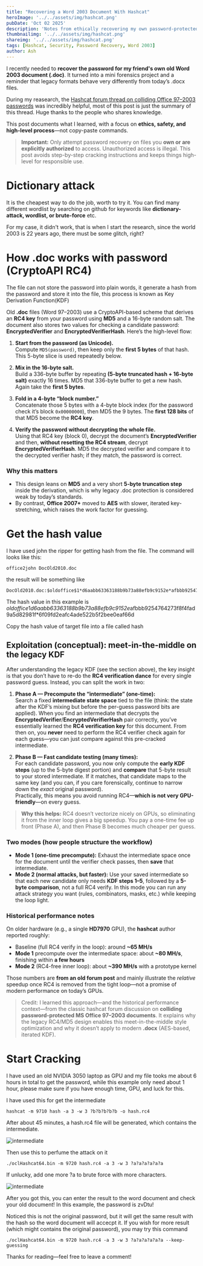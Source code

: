 ```yaml
---
title: "Recovering a Word 2003 Document With Hashcat"
heroImage: '../../assets/img/hashcat.png'
pubDate: 'Oct 02 2025'
description: 'Notes from ethically recovering my own password-protected .doc (Word 97–2003) file'
thumbnailimg: '../../assets/img/hashcat.png'
shareimg: '../../assets/img/hashcat.png'
tags: [Hashcat, Security, Password Recovery, Word 2003]
author: Ash
---
```


I recently needed to **recover the password for my friend's own old Word 2003 document (.doc)**. It turned into a mini forensics project and a reminder that legacy formats behave very differently from today’s .docx files.

During my reasearch, the [Hashcat forum thread on colliding Office 97–2003 passwords](https://hashcat.net/forum/thread-3665.html) was incredibly helpful, most of this post is just the summary of this thread. Huge thanks to the people who shares knowledge.

This post documents what I learned, with a focus on **ethics, safety, and high-level process**—not copy-paste commands.

> **Important:** Only attempt password recovery on files you **own or are explicitly authorized** to access. Unauthorized access is illegal. This post avoids step-by-step cracking instructions and keeps things high-level for responsible use.

# Dictionary attack

It is the cheapest way to do the job, worth to try it. You can find many different wordlist by searching on github for keywords like **dictionary-attack, wordlist, or brute-force** etc. 

For my case, it didn't work, that is when I start the research, since the world 2003 is 22 years ago, there must be some glitch, right?

# How .doc works with password (CryptoAPI RC4)

The file can not store the password into plain words, it generate a hash from the password and store it into the file, this process is known as Key Derivation Function(KDF)

Old **.doc** files (Word 97–2003) use a CryptoAPI-based scheme that derives an **RC4 key** from your password using **MD5** and a 16-byte random salt. The document also stores two values for checking a candidate password: **EncryptedVerifier** and **EncryptedVerifierHash**. Here’s the high-level flow:

1) **Start from the password (as Unicode).**  
   Compute `MD5(password)`, then keep only the **first 5 bytes** of that hash. This 5-byte slice is used repeatedly below. 

2) **Mix in the 16-byte salt.**  
   Build a 336-byte buffer by repeating **(5-byte truncated hash + 16-byte salt)** exactly 16 times. MD5 that 336-byte buffer to get a new hash. Again take the **first 5 bytes**. 

3) **Fold in a 4-byte “block number.”**  
   Concatenate those 5 bytes with a 4-byte block index (for the password check it’s block `0x00000000`), then MD5 the 9 bytes. The **first 128 bits** of that MD5 become the **RC4 key**. 

4) **Verify the password without decrypting the whole file.**  
   Using that RC4 key (block 0), decrypt the document’s **EncryptedVerifier** and then, **without resetting the RC4 stream**, decrypt **EncryptedVerifierHash**. MD5 the decrypted verifier and compare it to the decrypted verifier hash; if they match, the password is correct. 

### Why this matters

- This design leans on **MD5** and a very short **5-byte truncation step** inside the derivation, which is why legacy .doc protection is considered weak by today’s standards. 
- By contrast, **Office 2007+** moved to **AES** with slower, iterated key-stretching, which raises the work factor for guessing.

# Get the hash value
  I have used john the ripper for getting hash from the file. The command will looks like this:
  
  ```
  office2john DocOld2010.doc
  ```
  the result will be something like
  ```
  DocOld2010.doc:$oldoffice$1*d6aabb63363188b9b73a88efb9c9152e*afbbb9254764273f8f4fad9a5d82981f*6f09fd2eafc4ade522b5f2bee0eaf66d:::::DocOld2010.doc
  ```
  The hash value in this example is 
  $oldoffice$1*d6aabb63363188b9b73a88efb9c9152e*afbbb9254764273f8f4fad9a5d82981f*6f09fd2eafc4ade522b5f2bee0eaf66d
  
  Copy the hash value of target file into a file called hash
  
## Exploitation (conceptual): meet-in-the-middle on the legacy KDF

After understanding the legacy KDF (see the section above), the key insight is that you don’t have to re-do the **RC4 verification dance** for every single password guess. Instead, you can split the work in two:

1) **Phase A — Precompute the “intermediate” (one-time):**  
   Search a fixed **intermediate state space** tied to the file (think: the state after the KDF’s mixing but before the per-guess password bits are applied). When you find an intermediate that decrypts the **EncryptedVerifier**/**EncryptedVerifierHash** pair correctly, you’ve essentially learned the **RC4 verification key** for this document. From then on, you **never** need to perform the RC4 verifier check again for each guess—you can just compare against this pre-cracked intermediate.

2) **Phase B — Fast candidate testing (many times):**  
   For each candidate password, you now only compute the **early KDF steps** (up to the 5-byte digest portion) and **compare** that 5-byte result to your stored intermediate. If it matches, that candidate maps to the same key (and you can, if you care forensically, continue to narrow down the *exact* original password).  
   Practically, this means you avoid running RC4—**which is not very GPU-friendly**—on every guess.

> **Why this helps:** RC4 doesn’t vectorize nicely on GPUs, so eliminating it from the inner loop gives a big speedup. You pay a one-time fee up front (Phase A), and then Phase B becomes much cheaper per guess.

### Two modes (how people structure the workflow)
- **Mode 1 (one-time precompute):** Exhaust the intermediate space once for the document until the verifier check passes, then **save** that intermediate.
- **Mode 2 (normal attacks, but faster):** Use your saved intermediate so that each new candidate only needs **KDF steps 1–5**, followed by a **5-byte comparison**, not a full RC4 verify. In this mode you can run any attack strategy you want (rules, combinators, masks, etc.) while keeping the loop light.

### Historical performance notes
On older hardware (e.g., a single **HD7970** GPU), the **hashcat** author reported roughly:
- Baseline (full RC4 verify in the loop): around **~65 MH/s**  
- **Mode 1** precompute over the intermediate space: about **~80 MH/s**, finishing within **a few hours**  
- **Mode 2** (RC4-free inner loop): about **~390 MH/s** with a prototype kernel  

Those numbers are **from an old forum post** and mainly illustrate the *relative* speedup once RC4 is removed from the tight loop—not a promise of modern performance on today’s GPUs.

> Credit: I learned this approach—and the historical performance context—from the classic hashcat forum discussion on **colliding password-protected MS Office 97–2003 documents**. It explains why the legacy RC4/MD5 design enables this meet-in-the-middle style optimization and why it doesn’t apply to modern **.docx** (AES-based, iterated KDF).

# Start Cracking

I have used an old NVIDIA 3050 laptop as GPU and my file tooks me about 6 hours in total to get the password, while this example only need about 1 hour, please make sure if you have enough time, GPU, and luck for this. 

I have used this for get the intermediate

```
hashcat -m 9710 hash -a 3 -w 3 ?b?b?b?b?b -o hash.rc4
```
After about 45 minutes, a hash.rc4 file will be generated, which contains the intermediate.

![intermediate](../../assets/img/hashcatinter.png)

Then use this to perfume the attack on it

```
./oclHashcat64.bin -m 9720 hash.rc4 -a 3 -w 3 ?a?a?a?a?a?a
```

If unlucky, add one more ?a to brute force with more characters.

![intermediate](../../assets/img/hashcatresult.png)

After you got this, you can enter the result to the word document and check your old document! In this example, the password is zvDtu!

Noticed this is not the original password, but it will get the same result with the hash so the word document will accecpt it. If you wish for more result (which might contains the original password), you may try this command

```
./oclHashcat64.bin -m 9720 hash.rc4 -a 3 -w 3 ?a?a?a?a?a?a --keep-guessing
```

Thanks for reading—feel free to leave a comment!

